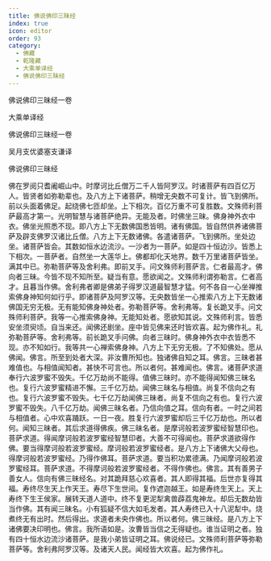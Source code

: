 ```yaml
---
title: 佛说佛印三昧经
index: true
icon: editor
order: 93
category:
  - 佛藏
  - 乾隆藏
  - 大乘单译经
  - 佛说佛印三昧经
---
```


佛说佛印三昧经一卷  

大乘单译经  

佛说佛印三昧经一卷  

吴月支优婆塞支谦译  

佛说佛印三昧经  

佛在罗阅只耆阇崛山中。时摩诃比丘僧万二千人皆阿罗汉。时诸菩萨有四百亿万人。皆贤者如弥勒辈也。及八方上下诸菩萨。稍增无央数不可复计。皆飞到佛所。前以头面着佛足。起绕佛七匝却坐。上下相次。百亿万重不可复胜数。文殊师利菩萨最高才第一。光明智慧与诸菩萨绝异。无能及者。时佛坐三昧。佛身神外衣中衣。佛坐光照悉不现。即八方上下无数佛国悉皆明。诸有佛国。皆自然供养诸佛菩萨及辟支佛罗汉诸比丘僧。八方上下无数诸佛。各遣诸菩萨。飞到佛所。坐处边坐。诸菩萨皆会。其数如恒水边流沙。一沙者为一菩萨。如是四十恒边沙。皆悉上下相次。一菩萨者。自然坐一大莲华上。佛都却化天地界。数千万里诸菩萨皆坐。满其中已。弥勒菩萨等及舍利弗。即前叉手。问文殊师利菩萨言。仁者最高才。佛向者三昧。今皆不现不知所至。疑当有意。愿欲闻之。文殊师利谓弥勒言。仁者高才。且暮当作佛。舍利弗者卿是佛弟子得罗汉道最智慧才猛。何不各自一心坐禅推索佛身神知何如行乎。即诸菩萨及阿罗汉等。无央数皆坐一心推索八方上下无数诸佛国无穷无极。无有能知佛身神处者。弥勒菩萨等。舍利弗等。复长跪叉手。问文殊师利菩萨。我等一心推索佛身神。无能知处者。愿欲知其说。文殊师利言。皆悉安坐须臾顷。自当来还。闻佛还剧坐。座中皆见佛来还时皆欢喜。起为佛作礼。礼弥勒菩萨等。舍利弗等。前长跪叉手问佛。向者三昧时。佛身神外衣中衣皆悉不现。亦不知如行。我等共一心禅索佛身神。八方上下无穷无极。了不知佛处。愿从佛闻。佛言。所至到处者大深。非汝曹所知也。独诸佛自知之耳。佛言。三昧者甚难值也。与相值闻知者。甚快不可言也。所以者何。甚难闻也。佛言。诸菩萨求道奉行六波罗蜜不毁失。千亿万劫尚不能得。值佛三昧时。亦不能得闻知佛三昧名也。复行六波罗蜜精进不懈。三千亿万劫。闻佛三昧名与相值。尚复不信向之有也。复行六波罗蜜不毁失。七千亿万劫闻佛三昧者。尚复不信向之有也。复行六波罗蜜不毁失。八千亿万劫。闻佛三昧名者。乃信向值之耳。信向有者。一时之间若与相值者。心中欢喜踊跃。一日一夜。胜复行六波罗蜜却后三千亿万劫也。所以者何。闻知三昧者。其后求道得佛疾。佛三昧名者。是摩诃般若波罗蜜经智慧印也。菩萨求道。得闻摩诃般若波罗蜜经智慧印者。大善不可得闻也。菩萨求道欲得作佛。要当得摩诃般若波罗蜜经。摩诃般若波罗蜜经者。是八方上下诸佛大父母也。得摩诃般若波罗蜜经。乃得作佛耳。菩萨求道。要当积功累德满。乃闻摩诃般若波罗蜜经耳。菩萨求道。不得摩诃般若波罗蜜经者。不得作佛也。佛言。其有善男子善女人。信向有佛三昧经名。对其跪拜慈心欢喜者。其人即得其福。后世亦复得其福。寿终尽生天上作天王。寿尽下生世间。复作遮迦越王。如是寿终生天上。天上寿终下生王侯家。展转天道人道中。终不复更泥犁禽兽薜荔鬼神龙。却后无数劫皆当作佛。其有闻三昧名。小有狐疑不信大如毛发者。其人寿终已入十八泥犁中。烧煮终无有出时。然后得出。求道者未央作佛也。所以者何。佛三昧经。是八方上下诸佛要决印明也。佛言。我所语如是。汝曹皆当信之无得疑也。谁当证明之者。独有四十恒水边流沙诸菩萨。是我小弟皆证明之耳。佛说经已。文殊师利菩萨等弥勒菩萨等。舍利弗阿罗汉等。及诸天人民。闻经皆大欢喜。起为佛作礼。  
